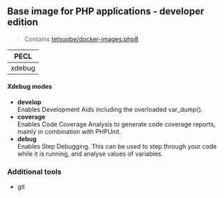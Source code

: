 ## Base image for PHP applications - developer edition

> Contains [tetsuobe/docker-images:php8](https://hub.docker.com/r/tetsuobe/docker-images/)

| PECL                 |
|----------------------|
| xdebug               |


#### Xdebug modes
 - **develop**  
    Enables Development Aids including the overloaded var_dump().
 - **coverage**  
    Enables Code Coverage Analysis to generate code coverage reports, mainly in combination with PHPUnit.
 - **debug**  
   Enables Step Debugging. This can be used to step through your code while it is running, and analyse values of variables.  

### Additional tools
* git
